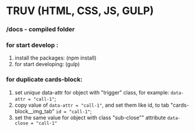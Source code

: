 # TRUV (HTML, CSS, JS, GULP)
### /docs - compiled folder
### for start develop :
1. install the packages: (npm install)
2. for start developing: (gulp)

### for duplicate cards-block:
1. set *unique* data-attr for object with "trigger" class, for example: `data-attr = "call-1"`;
2. copy value of `data-attr = "call-1"`, and set them like id, to tab "cards-block__img_tab" `id = "call-1"`;
3. set the same value for object with class "sub-close"" attribute `data-close = "call-1"`